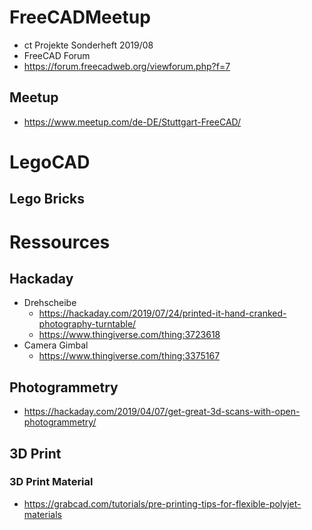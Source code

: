 # FreeCADMeetup

* ct Projekte Sonderheft 2019/08
* FreeCAD Forum 
 * https://forum.freecadweb.org/viewforum.php?f=7

## Meetup
* https://www.meetup.com/de-DE/Stuttgart-FreeCAD/

# LegoCAD

## Lego Bricks

# Ressources

## Hackaday

* Drehscheibe
  * https://hackaday.com/2019/07/24/printed-it-hand-cranked-photography-turntable/
  * https://www.thingiverse.com/thing:3723618
* Camera Gimbal
  * https://www.thingiverse.com/thing:3375167

## Photogrammetry
  * https://hackaday.com/2019/04/07/get-great-3d-scans-with-open-photogrammetry/

## 3D Print

### 3D Print Material
* https://grabcad.com/tutorials/pre-printing-tips-for-flexible-polyjet-materials
